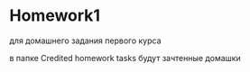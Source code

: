 # Homework1
для домашнего задания первого курса

в папке Credited homework tasks будут зачтенные домашки
